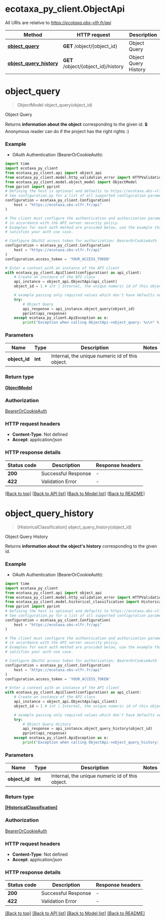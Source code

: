 # ecotaxa_py_client.ObjectApi

All URIs are relative to *https://ecotaxa.obs-vlfr.fr/api*

Method | HTTP request | Description
------------- | ------------- | -------------
[**object_query**](ObjectApi.md#object_query) | **GET** /object/{object_id} | Object Query
[**object_query_history**](ObjectApi.md#object_query_history) | **GET** /object/{object_id}/history | Object Query History


# **object_query**
> ObjectModel object_query(object_id)

Object Query

Returns **information about the object** corresponding to the given id.  🔒 Anonymous reader can do if the project has the right rights :)

### Example

* OAuth Authentication (BearerOrCookieAuth):

```python
import time
import ecotaxa_py_client
from ecotaxa_py_client.api import object_api
from ecotaxa_py_client.model.http_validation_error import HTTPValidationError
from ecotaxa_py_client.model.object_model import ObjectModel
from pprint import pprint
# Defining the host is optional and defaults to https://ecotaxa.obs-vlfr.fr/api
# See configuration.py for a list of all supported configuration parameters.
configuration = ecotaxa_py_client.Configuration(
    host = "https://ecotaxa.obs-vlfr.fr/api"
)

# The client must configure the authentication and authorization parameters
# in accordance with the API server security policy.
# Examples for each auth method are provided below, use the example that
# satisfies your auth use case.

# Configure OAuth2 access token for authorization: BearerOrCookieAuth
configuration = ecotaxa_py_client.Configuration(
    host = "https://ecotaxa.obs-vlfr.fr/api"
)
configuration.access_token = 'YOUR_ACCESS_TOKEN'

# Enter a context with an instance of the API client
with ecotaxa_py_client.ApiClient(configuration) as api_client:
    # Create an instance of the API class
    api_instance = object_api.ObjectApi(api_client)
    object_id = 1 # int | Internal, the unique numeric id of this object.

    # example passing only required values which don't have defaults set
    try:
        # Object Query
        api_response = api_instance.object_query(object_id)
        pprint(api_response)
    except ecotaxa_py_client.ApiException as e:
        print("Exception when calling ObjectApi->object_query: %s\n" % e)
```


### Parameters

Name | Type | Description  | Notes
------------- | ------------- | ------------- | -------------
 **object_id** | **int**| Internal, the unique numeric id of this object. |

### Return type

[**ObjectModel**](ObjectModel.md)

### Authorization

[BearerOrCookieAuth](../README.md#BearerOrCookieAuth)

### HTTP request headers

 - **Content-Type**: Not defined
 - **Accept**: application/json


### HTTP response details

| Status code | Description | Response headers |
|-------------|-------------|------------------|
**200** | Successful Response |  -  |
**422** | Validation Error |  -  |

[[Back to top]](#) [[Back to API list]](../README.md#documentation-for-api-endpoints) [[Back to Model list]](../README.md#documentation-for-models) [[Back to README]](../README.md)

# **object_query_history**
> [HistoricalClassification] object_query_history(object_id)

Object Query History

Returns **information about the object's history** corresponding to the given id.

### Example

* OAuth Authentication (BearerOrCookieAuth):

```python
import time
import ecotaxa_py_client
from ecotaxa_py_client.api import object_api
from ecotaxa_py_client.model.http_validation_error import HTTPValidationError
from ecotaxa_py_client.model.historical_classification import HistoricalClassification
from pprint import pprint
# Defining the host is optional and defaults to https://ecotaxa.obs-vlfr.fr/api
# See configuration.py for a list of all supported configuration parameters.
configuration = ecotaxa_py_client.Configuration(
    host = "https://ecotaxa.obs-vlfr.fr/api"
)

# The client must configure the authentication and authorization parameters
# in accordance with the API server security policy.
# Examples for each auth method are provided below, use the example that
# satisfies your auth use case.

# Configure OAuth2 access token for authorization: BearerOrCookieAuth
configuration = ecotaxa_py_client.Configuration(
    host = "https://ecotaxa.obs-vlfr.fr/api"
)
configuration.access_token = 'YOUR_ACCESS_TOKEN'

# Enter a context with an instance of the API client
with ecotaxa_py_client.ApiClient(configuration) as api_client:
    # Create an instance of the API class
    api_instance = object_api.ObjectApi(api_client)
    object_id = 1 # int | Internal, the unique numeric id of this object.

    # example passing only required values which don't have defaults set
    try:
        # Object Query History
        api_response = api_instance.object_query_history(object_id)
        pprint(api_response)
    except ecotaxa_py_client.ApiException as e:
        print("Exception when calling ObjectApi->object_query_history: %s\n" % e)
```


### Parameters

Name | Type | Description  | Notes
------------- | ------------- | ------------- | -------------
 **object_id** | **int**| Internal, the unique numeric id of this object. |

### Return type

[**[HistoricalClassification]**](HistoricalClassification.md)

### Authorization

[BearerOrCookieAuth](../README.md#BearerOrCookieAuth)

### HTTP request headers

 - **Content-Type**: Not defined
 - **Accept**: application/json


### HTTP response details

| Status code | Description | Response headers |
|-------------|-------------|------------------|
**200** | Successful Response |  -  |
**422** | Validation Error |  -  |

[[Back to top]](#) [[Back to API list]](../README.md#documentation-for-api-endpoints) [[Back to Model list]](../README.md#documentation-for-models) [[Back to README]](../README.md)

